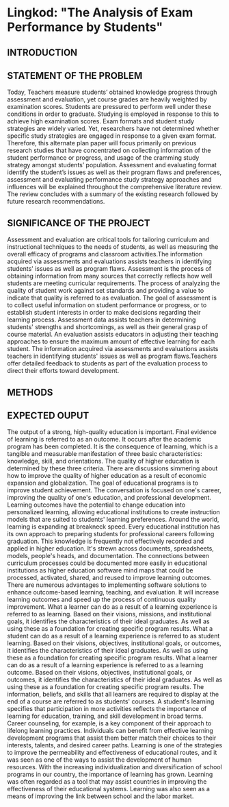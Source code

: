 # Lingkod: "The Analysis of Exam Performance by Students"

## INTRODUCTION


## STATEMENT OF THE PROBLEM
Today, Teachers measure students’ obtained knowledge progress through assessment and evaluation, yet course grades are heavily weighted by examination scores. Students are pressured to perform well under these conditions in order to graduate. Studying is employed in response to this to achieve high examination scores. Exam formats and student study strategies are widely varied. Yet, researchers have not determined whether specific study strategies are engaged in response to a given exam format. Therefore, this alternate plan paper will focus primarily on previous research studies that have concentrated on collecting information of the student performance or progress, and usage of the cramming study strategy amongst students’ population. Assessment and evaluating format identify the student’s issues as well as their program flaws and preferences, assessment and evaluating performance study strategy approaches and influences will be explained throughout the comprehensive literature review. The review concludes with a summary of the existing research followed by future research recommendations.


## SIGNIFICANCE OF THE PROJECT
Assessment and evaluation are critical tools for tailoring curriculum and instructional techniques to the needs of students, as well as measuring the overall efficacy of programs and classroom activities.The information acquired via assessments and evaluations assists teachers in identifying students' issues as well as program flaws. Assessment is the process of obtaining information from many sources that correctly reflects how well students are meeting curricular requirements. The process of analyzing the quality of student work against set standards and providing a value to indicate that quality is referred to as evaluation.
The goal of assessment is to collect useful information on student performance or progress, or to establish student interests in order to make decisions regarding their learning process. Assessment data assists teachers in determining students' strengths and shortcomings, as well as their general grasp of course material. An evaluation assists educators in adjusting their teaching approaches to ensure the maximum amount of effective learning for each student.  The information acquired via assessments and evaluations assists teachers in identifying students' issues as well as program flaws.Teachers offer detailed feedback to students as part of the evaluation process to direct their efforts toward development.


## METHODS

## EXPECTED OUPUT
The output of a strong, high-quality education is important. Final evidence of learning is referred to as an outcome. It occurs after the academic program has been completed. It is the consequence of learning, which is a tangible and measurable manifestation of three basic characteristics: knowledge, skill, and orientations. The quality of higher education is determined by these three criteria. There are discussions simmering about how to improve the quality of higher education as a result of economic expansion and globalization. The goal of educational programs is to improve student achievement. The conversation is focused on one's career, improving the quality of one's education, and professional development.
Learning outcomes have the potential to change education into personalized learning, allowing educational institutions to create instruction models that are suited to students' learning preferences. Around the world, learning is expanding at breakneck speed. Every educational institution has its own approach to preparing students for professional careers following graduation. This knowledge is frequently not effectively recorded and applied in higher education. It's strewn across documents, spreadsheets, models, people's heads, and documentation. The connections between curriculum processes could be documented more easily in educational institutions as higher education software mind maps that could be processed, activated, shared, and reused to improve learning outcomes. There are numerous advantages to implementing software solutions to enhance outcome-based learning, teaching, and evaluation. It will increase learning outcomes and speed up the process of continuous quality improvement.
What a learner can do as a result of a learning experience is referred to as learning. Based on their visions, missions, and institutional goals, it identifies the characteristics of their ideal graduates. As well as using these as a foundation for creating specific program results. What a student can do as a result of a learning experience is referred to as student learning. Based on their visions, objectives, institutional goals, or outcomes, it identifies the characteristics of their ideal graduates. As well as using these as a foundation for creating specific program results. What a learner can do as a result of a learning experience is referred to as a learning outcome. Based on their visions, objectives, institutional goals, or outcomes, it identifies the characteristics of their ideal graduates. As well as using these as a foundation for creating specific program results. The information, beliefs, and skills that all learners are required to display at the end of a course are referred to as students' courses.
A student's learning specifies that participation in more activities reflects the importance of learning for education, training, and skill development in broad terms. Career counseling, for example, is a key component of their approach to lifelong learning practices. Individuals can benefit from effective learning development programs that assist them better match their choices to their interests, talents, and desired career paths.
Learning is one of the strategies to improve the permeability and effectiveness of educational routes, and it was seen as one of the ways to assist the development of human resources. With the increasing individualization and diversification of school programs in our country, the importance of learning has grown. Learning was often regarded as a tool that may assist countries in improving the effectiveness of their educational systems. Learning was also seen as a means of improving the link between school and the labor market.

